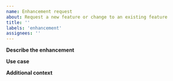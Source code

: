 ```yaml
---
name: Enhancement request
about: Request a new feature or change to an existing feature
title: ''
labels: 'enhancement'
assignees: ''
---
```


**Describe the enhancement**
<!-- A clear and concise description of what you would like added or changed. -->

**Use case**
<!-- Tell us how you or others will use this new feature or change to an existing feature. -->

**Additional context**
<!-- Add any other context about the enhancement here. -->
